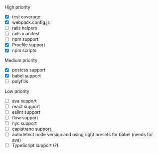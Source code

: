 High priority

- [x] test coverage
- [x] webpack.config.js
- [ ] rails helpers
- [ ] rails manifest
- [ ] npm support
- [x] Procfile support
- [x] npm scripts

Medium priority

- [x] postcss support
- [x] babel support
- [ ] polyfills

Low priority

- [ ] ava support
- [ ] react support
- [ ] eslint support
- [ ] flow support
- [ ] nyc support
- [ ] capistrano support
- [ ] autodetect node version and using right presets for babel (needs for ava)
- [ ] TypeScript support (?)
